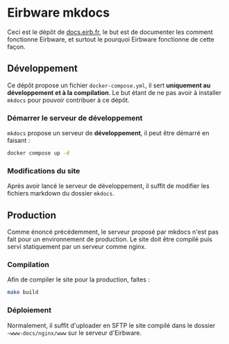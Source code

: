 # Eirbware mkdocs

Ceci est le dépôt de [docs.eirb.fr](https://docs.eirb.fr), le but est de
documenter les comment fonctionne Eirbware, et surtout le pourquoi Eirbware
fonctionne de cette façon.

## Développement

Ce dépôt propose un fichier `docker-compose.yml`, il sert **uniquement au
développement et à la compilation**. Le but étant de ne pas avoir à installer
`mkdocs` pour pouvoir contribuer à ce dépôt.

### Démarrer le serveur de développement

`mkdocs` propose un serveur de **développement**, il peut être démarré en
faisant :

```sh
docker compose up -d
```

### Modifications du site

Après avoir lancé le serveur de développement, il suffit de modifier les fichiers
markdown du dossier `mkdocs`.

## Production

Comme énoncé précédemment, le serveur proposé par mkdocs n'est pas fait pour un
environnement de production. Le site doit être compilé puis servi statiquement
par un serveur comme nginx.

### Compilation

Afin de compiler le site pour la production, faites :

```sh
make build
```

### Déploiement

Normalement, il suffit d'uploader en SFTP le site compilé dans le dossier
`~www-docs/nginx/www` sur le serveur d'Eirbware.
